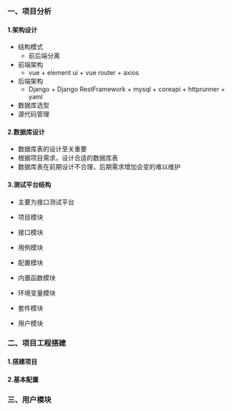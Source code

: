 ### 一、项目分析

#### 1.架构设计

- 结构模式
  - 前后端分离
- 前端架构
  - vue + element ui + vue router + axios
- 后端架构
  - Django + Django RestFramework + mysql + coreapi + httprunner + yaml
- 数据库选型
- 源代码管理

#### 2.数据库设计

- 数据库表的设计至关重要
- 根据项目需求，设计合适的数据库表
- 数据库表在前期设计不合理，后期需求增加会变的难以维护

#### 3.测试平台结构

- 主要为接口测试平台
- 项目模块
- 接口模块
- 用例模块
- 配置模块
- 内置函数模块
- 环境变量模块
- 套件模块

- 用户模块

### 二、项目工程搭建

#### 1.搭建项目



#### 2.基本配置

### 三、用户模块



